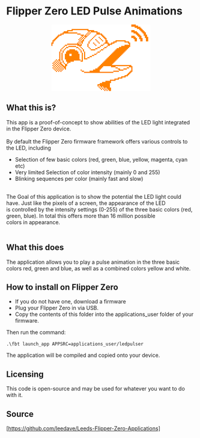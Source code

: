 # Flipper Zero LED Pulse Animations

 <div style="text-align:center"><img src="assets/flipper_logo_orange.png"/></div>

## What this is?
This app is a proof-of-concept to show abilities of the LED light integrated in the Flipper Zero device. 
<br><br>
By default the Flipper Zero firmware framework offers various controls to the LED, including<br>
- Selection of few basic colors (red, green, blue, yellow, magenta, cyan etc)<br>
- Very limited Selection of color intensity (mainly 0 and 255)<br>
- Blinking sequences per color (mainly fast and slow)
<br>
The Goal of this application is to show the potential the LED light could have. Just like the pixels of a screen, the appearance of the LED<br>
is controlled by the intensity settings (0-255) of the three basic colors (red, green, blue). In total this offers more than 16 million possible<br>
colors in appearance. <br>
<br>

## What this does
The application allows you to play a pulse animation in the three basic colors red, green and blue, as well as a combined colors yellow and white. 

## How to install on Flipper Zero
- If you do not have one, download a firmware<br>
- Plug your Flipper Zero in via USB. <br>
- Copy the contents of this folder into the applications_user folder of your firmware. <br> 

Then run the command: 
 ```
.\fbt launch_app APPSRC=applications_user/ledpulser
 ```
The application will be compiled and copied onto your device. 

## Licensing
This code is open-source and may be used for whatever you want to do with it. 

## Source
[https://github.com/leedave/Leeds-Flipper-Zero-Applications]